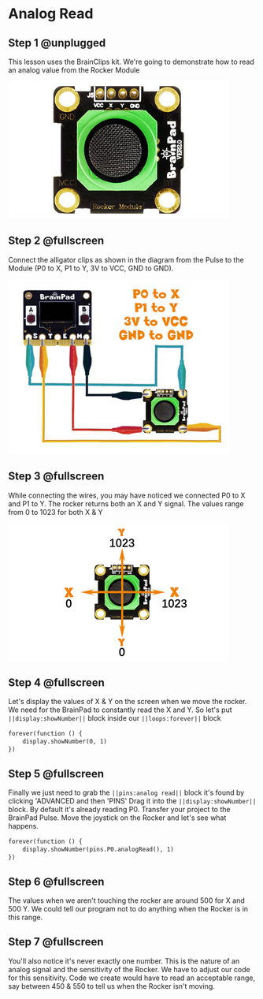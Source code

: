 # Analog Read

## Step 1 @unplugged
This lesson uses the BrainClips kit. We're going to demonstrate how to read an analog value from the Rocker Module

![BrainClip RGB Module](docs/static/images/rockermodule.jpg)

## Step 2 @fullscreen
Connect the alligator clips as shown in the diagram from the Pulse to the Module (P0 to X, P1 to Y, 3V to VCC, GND to GND).

 ![Rocker Module wiring diagram](docs/static/images/clipdiagram3.jpg)

## Step 3 @fullscreen
While connecting the wires, you may have noticed we connected P0 to X and P1 to Y. The rocker returns both an X and Y signal. The values range from 0 to 1023 for both X & Y

 ![Rocker Module XY](docs/static/images/rockerXY.jpg)

## Step 4 @fullscreen
Let's display the values of X & Y on the screen when we move the rocker. We need for the BrainPad to constantly read the X and Y. So let's put ``||display:showNumber||`` block inside our ``||loops:forever||`` block 

```blocks
forever(function () {
    display.showNumber(0, 1)
})
```

## Step 5 @fullscreen
Finally we just need to grab the ``||pins:analog read||`` block it's found by clicking 'ADVANCED and then 'PINS' Drag it into the ``||display:showNumber||`` block. By default it's already reading P0. Transfer your project to the BrainPad Pulse. Move the joystick on the Rocker and let's see what happens. 

```blocks
forever(function () {
    display.showNumber(pins.P0.analogRead(), 1)
})

```

## Step 6 @fullscreen
The values when we aren't touching the rocker are around 500 for X and 500 Y. We could tell our program not to do anything when the Rocker is in this range. 


## Step 7 @fullscreen
You'll also notice it's never exactly one number. This is the nature of an analog signal and the sensitivity of the Rocker. We have to adjust our code for this sensitivity. Code we create would have to read an acceptable range, say between 450 & 550 to tell us when the Rocker isn't moving.

